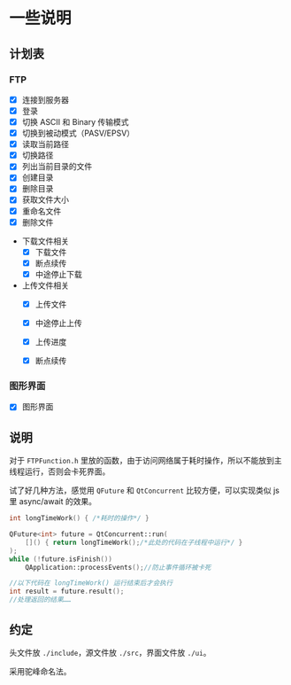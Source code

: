 # 一些说明
## 计划表
### FTP
- [x] 连接到服务器
- [x] 登录
- [x] 切换 ASCII 和 Binary 传输模式
- [x] 切换到被动模式（PASV/EPSV）
- [x] 读取当前路径
- [x] 切换路径
- [x] 列出当前目录的文件
- [x] 创建目录
- [x] 删除目录
- [x] 获取文件大小
- [x] 重命名文件
- [x] 删除文件
- 下载文件相关
    - [x] 下载文件
    - [x] 断点续传
    - [x] 中途停止下载
- 上传文件相关
    - [x] 上传文件
    - [x] 中途停止上传
    - [x] 上传进度
    - [x] 断点续传


### 图形界面
- [x] 图形界面

## 说明
对于 `FTPFunction.h` 里放的函数，由于访问网络属于耗时操作，所以不能放到主线程运行，否则会卡死界面。

试了好几种方法，感觉用 `QFuture` 和 `QtConcurrent` 比较方便，可以实现类似 js 里 async/await 的效果。

```cpp
int longTimeWork() { /*耗时的操作*/ }
```

```cpp
QFuture<int> future = QtConcurrent::run(
    []() { return longTimeWork();/*此处的代码在子线程中运行*/ }
);
while (!future.isFinish())
    QApplication::processEvents();//防止事件循环被卡死

//以下代码在 longTimeWork() 运行结束后才会执行
int result = future.result();
//处理返回的结果……
```

## 约定
头文件放 `./include`，源文件放 `./src`，界面文件放 `./ui`。

采用驼峰命名法。